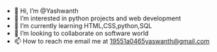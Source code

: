 - 👋 Hi, I’m @Yashwanth
- 👀 I’m interested in python projects and web development
- 🌱 I’m currently learning HTML,CSS,python,SQL
- 💞️ I’m looking to collaborate on software world
- 📫 How to reach me email me at 19551a0465yaswanth@gmail.com

<!---
Yashwanth9448/Yashwanth9448 is a ✨ special ✨ repository because its `README.md` (this file) appears on your GitHub profile.
You can click the Preview link to take a look at your changes.
--->
